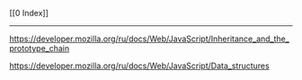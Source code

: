 [[0 Index]]

---

https://developer.mozilla.org/ru/docs/Web/JavaScript/Inheritance_and_the_prototype_chain

https://developer.mozilla.org/ru/docs/Web/JavaScript/Data_structures
